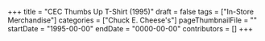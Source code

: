 +++
title = "CEC Thumbs Up T-Shirt (1995)"
draft = false
tags = ["In-Store Merchandise"]
categories = ["Chuck E. Cheese's"]
pageThumbnailFile = ""
startDate = "1995-00-00"
endDate = "0000-00-00"
contributors = []
+++
